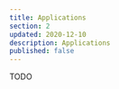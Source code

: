 ```yaml
---
title: Applications
section: 2
updated: 2020-12-10
description: Applications
published: false
---
```


TODO
